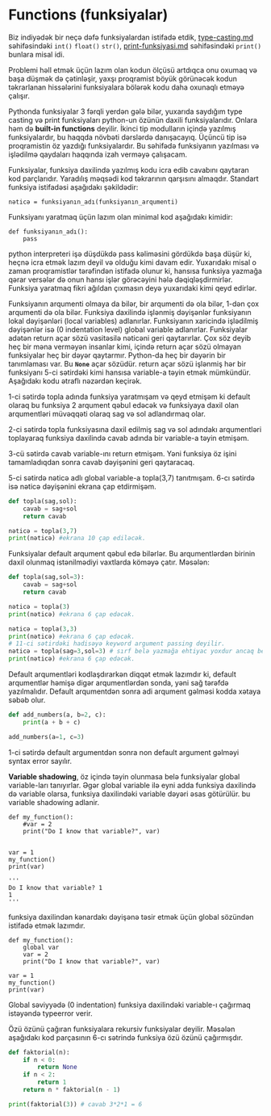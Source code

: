 # Functions (funksiyalar)

Biz indiyədək bir neçə dəfə funksiyalardan istifadə etdik, [type-casting.md](type-casting.md "mention") səhifəsindəki `int()` `float()` `str()`, [print-funksiyasi.md](print-funksiyasi.md "mention") səhifəsindəki `print()` bunlara misal idi.

Problemi həll etmək üçün lazım olan kodun ölçüsü artdıqca onu oxumaq və başa düşmək də çətinləşir, yaxşı proqramist böyük görünəcək kodun təkrarlanan hissələrini funksiyalara bölərək kodu daha oxunaqlı etməyə çalışır.

Pythonda funksiyalar 3 fərqli yerdən gələ bilər, yuxarıda saydığım type casting və print funksiyaları python-un özünün daxili funksiyalarıdır. Onlara həm də **built-in functions** deyilir. İkinci tip modulların içində yazılmış funksiyalardır, bu haqqda növbəti dərslərdə danışacayıq. Üçüncü tip isə proqramistin öz yazdığı funksiyalardır. Bu səhifədə funksiyanın yazılması və işlədilmə qaydaları haqqında izah verməyə çalışacam.

Funksiyalar, funksiya daxilində yazılmış kodu icra edib cavabını qaytaran kod parçlarıdır. Yaradılış məqsədi kod təkrarının qarşısını almaqdır. Standart funksiya istifadəsi aşağıdakı şəkildədir:

```
nəticə = funksiyanın_adı(funksiyanın_arqumenti)
```

Funksiyanı yaratmaq üçün lazım olan minimal kod aşağıdakı kimidir:

```
def funksiyanın_adı():
    pass
```

python interpreteri işə düşdükdə pass kəliməsini gördükdə başa düşür ki, heçnə icra etmək lazım deyil və olduğu kimi davam edir. Yuxarıdakı misal o zaman proqramistlər tərəfindən istifadə olunur ki, hansısa funksiya yazmağa qərar versələr də onun hansı işlər görəcəyini hələ dəqiqləşdirmirlər. Funksiya yaratmaq fikri ağıldan çıxmasın deyə yuxarıdaki kimi qeyd edirlər.

Funksiyanın arqumenti olmaya da bilər, bir arqumenti də ola bilər, 1-dən çox arqumenti də ola bilər. Funksiya daxilində işlənmiş dəyişənlər funksiyanın lokal dəyişənləri (local variables) adlanırlar. Funksiyanın xaricində işlədilmiş dəyişənlər isə (0 indentation level) global variable adlanırlar. Funksiyalar adətən return açar sözü vasitəsilə nəticəni geri qaytarırlar. Çox söz deyib heç bir məna verməyən insanlar kimi, içində return açar sözü olmayan funksiyalar heç bir dəyər qaytarmır. Python-da heç bir dəyərin bir tanımlaması var. Bu **`None`** açar sözüdür.  return açar sözü işlənmiş hər bir funksiyanı 5-ci sətirdəki kimi hansısa variable-a təyin etmək mümkündür. Aşağıdakı kodu ətraflı nəzərdən keçirək.

1-ci sətirdə topla adında funksiya yaratmışam və qeyd etmişəm ki default olaraq bu funksiya 2 arqument qəbul edəcək və funksiyaya daxil olan arqumentləri müvəqqəti olaraq sag və sol adlandırmaq olar.

2-ci sətirdə topla funksiyasına daxil edilmiş sag və sol adındakı arqumentləri toplayaraq funksiya daxilində cavab adında bir variable-a təyin etmişəm.

3-cü sətirdə cavab variable-ını return etmişəm. Yəni funksiya öz işini tamamladıqdan sonra cavab dəyişənini geri qaytaracaq.

5-ci sətirdə nəticə adlı global variable-a topla(3,7) tanıtmışam. 6-cı sətirdə isə nəticə dəyişənini ekrana çap etdirmişəm.

```python
def topla(sag,sol):
    cavab = sag+sol
    return cavab

nəticə = topla(3,7)
print(nəticə) #ekrana 10 çap ediləcək.
```

Funksiyalar default arqument qəbul edə bilərlər. Bu arqumentlərdən birinin daxil olunmaq istənilmədiyi vaxtlarda köməyə çatır. Məsələn:

```python
def topla(sag,sol=3):
    cavab = sag+sol
    return cavab

nəticə = topla(3)
print(nəticə) #ekrana 6 çap edəcək.

nəticə = topla(3,3)
print(nəticə) #ekrana 6 çap edəcək.
# 11-ci sətirdəki hadisəyə keyword argument passing deyilir.
nəticə = topla(sag=3,sol=3) # sırf belə yazmağa ehtiyac yoxdur ancaq belə yazmaq kodu daha oxunaqlı edir.
print(nəticə) #ekrana 6 çap edəcək.
```

Default arqumentləri kodlaşdırarkən diqqət etmək lazımdır ki, default arqumentlər həmişə digər arqumentlərdən sonda, yəni sağ tərəfdə yazılmalıdır. Default arqumentdən sonra adi arqument gəlməsi kodda xətaya səbəb olur.

```python
def add_numbers(a, b=2, c):
    print(a + b + c)

add_numbers(a=1, c=3)
```

1-ci sətirdə default argumentdən sonra non default argument gəlməyi syntax error sayılır.

**Variable shadowing**, öz içində təyin olunmasa belə funksiyalar global variable-ları tanıyırlar. Əgər global variable ilə eyni adda funksiya daxilində də variable olarsa, funksiya daxilindəki variable dəyəri əsas götürülür. bu variable shadowing adlanir.

```
def my_function():
    #var = 2
    print("Do I know that variable?", var)


var = 1
my_function()
print(var)

'''
Do I know that variable? 1
1
'''
```

funksiya daxilindən kənardakı dəyişənə təsir etmək üçün global sözündən istifadə etmək lazımdır.

```
def my_function():
    global var
    var = 2
    print("Do I know that variable?", var)

var = 1
my_function()
print(var)
```

Global səviyyədə (0 indentation) funksiya daxilindəki variable-ı çağırmaq istəyəndə typeerror verir.

Özü özünü çağıran funksiyalara rekursiv funksiyalar deyilir. Məsələn aşağıdakı kod parçasının 6-cı sətrində funksiya özü özünü çağırmışdır.

```python
def faktorial(n):
    if n < 0:
        return None
    if n < 2:
        return 1
    return n * faktorial(n - 1)

print(faktorial(3)) # cavab 3*2*1 = 6
```











